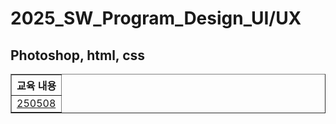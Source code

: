 <h1>2025_SW_Program_Design_UI/UX</h1>
<h2>Photoshop, html, css</h2>
<table border="1">
    <tr>
        <th>교육 내용</th>
    </tr>
    <tr>
        <td><a href="https://github.com/gomtam/250508_UI-UX">250508</a></td>
    </tr>
</table>

